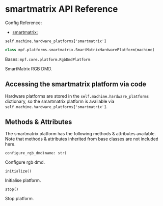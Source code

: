 # smartmatrix API Reference

Config Reference:

* [smartmatrix:](../../../config/smartmatrix.md)

`self.machine.hardware_platforms['smartmatrix']`

``` python
class mpf.platforms.smartmatrix.SmartMatrixHardwarePlatform(machine)
```

Bases: `mpf.core.platform.RgbDmdPlatform`

SmartMatrix RGB DMD.

## Accessing the smartmatrix platform via code

Hardware platforms are stored in the `self.machine.hardware_platforms` dictionary, so the smartmatrix platform is available via `self.machine.hardware_platforms['smartmatrix']`.

## Methods & Attributes

The smartmatrix platform has the following methods & attributes available. Note that methods & attributes inherited from base classes are not included here.

`configure_rgb_dmd(name: str)`

Configure rgb dmd.

`initialize()`

Initialise platform.

`stop()`

Stop platform.
